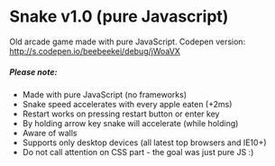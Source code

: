 # Snake v1.0 (pure Javascript)

Old arcade game made with pure JavaScript.
Codepen version: http://s.codepen.io/beebeekei/debug/jWoaVX

##### Please note:

- Made with pure JavaScript (no frameworks)
- Snake speed accelerates with every apple eaten (+2ms)
- Restart works on pressing restart button or enter key
- By holding arrow key snake will accelerate (while holding)
- Aware of walls
- Supports only desktop devices (all latest top browsers and IE10+)
- Do not call attention on CSS part - the goal was just pure JS :)